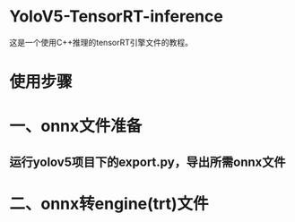 # YoloV5-TensorRT-inference
这是一个使用C++推理的tensorRT引擎文件的教程。

# 使用步骤
# 一、onnx文件准备
## 运行yolov5项目下的export.py，导出所需onnx文件

# 二、onnx转engine(trt)文件

